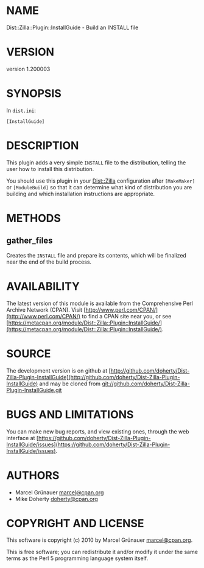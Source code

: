 # NAME

Dist::Zilla::Plugin::InstallGuide - Build an INSTALL file

# VERSION

version 1.200003

# SYNOPSIS

In `dist.ini`:

    [InstallGuide]

# DESCRIPTION

This plugin adds a very simple `INSTALL` file to the distribution, telling
the user how to install this distribution.

You should use this plugin in your [Dist::Zilla](https://metacpan.org/pod/Dist::Zilla) configuration after
`[MakeMaker]` or `[ModuleBuild]` so that it can determine what kind of
distribution you are building and which installation instructions are
appropriate.

# METHODS

## gather\_files

Creates the `INSTALL` file and prepare its contents, which will be finalized
near the end of the build process.

# AVAILABILITY

The latest version of this module is available from the Comprehensive Perl
Archive Network (CPAN). Visit [http://www.perl.com/CPAN/](http://www.perl.com/CPAN/) to find a CPAN
site near you, or see [https://metacpan.org/module/Dist::Zilla::Plugin::InstallGuide/](https://metacpan.org/module/Dist::Zilla::Plugin::InstallGuide/).

# SOURCE

The development version is on github at [http://github.com/doherty/Dist-Zilla-Plugin-InstallGuide](http://github.com/doherty/Dist-Zilla-Plugin-InstallGuide)
and may be cloned from [git://github.com/doherty/Dist-Zilla-Plugin-InstallGuide.git](git://github.com/doherty/Dist-Zilla-Plugin-InstallGuide.git)

# BUGS AND LIMITATIONS

You can make new bug reports, and view existing ones, through the
web interface at [https://github.com/doherty/Dist-Zilla-Plugin-InstallGuide/issues](https://github.com/doherty/Dist-Zilla-Plugin-InstallGuide/issues).

# AUTHORS

- Marcel Grünauer <marcel@cpan.org>
- Mike Doherty <doherty@cpan.org>

# COPYRIGHT AND LICENSE

This software is copyright (c) 2010 by Marcel Grünauer <marcel@cpan.org>.

This is free software; you can redistribute it and/or modify it under
the same terms as the Perl 5 programming language system itself.
